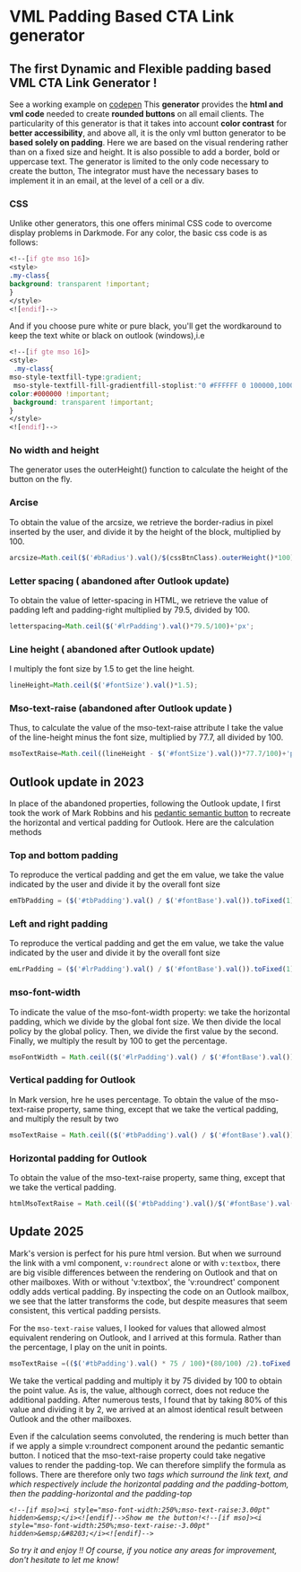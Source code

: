 # VML Padding Based CTA Link generator
## The **first Dynamic and Flexible padding based VML CTA Link Generator** !

See a working example on [codepen](https://codepen.io/matthieuSolente/pen/ExdgdJL)
This **generator** provides the **html and vml code** needed to create **rounded buttons** on all email clients. The particularity of this generator is that it takes into account **color contrast** for **better accessibility**, and above all, it is the only vml button generator to be **based solely on padding**. Here we are based on the visual rendering rather than on a fixed size and height. It is also possible to add a border, bold or uppercase text. The generator is limited to the only code necessary to create the button, The integrator must have the necessary bases to implement it in an email, at the level of a cell or a div.

### CSS
Unlike other generators, this one offers minimal CSS code to overcome display problems in Darkmode. For any color, the basic css code is as follows:

```css
<!--[if gte mso 16]>
<style>
.my-class{
background: transparent !important;
}
</style>
<![endif]--> 
```

And if you choose pure white or pure black, you'll get the wordkaround to keep the text white or black on outlook (windows),i.e

```css 
<!--[if gte mso 16]>
<style>
 .my-class{
mso-style-textfill-type:gradient;
 mso-style-textfill-fill-gradientfill-stoplist:"0 #FFFFFF 0 100000,100000 #FFFFFF 0 100000";
color:#000000 !important;
 background: transparent !important;
}
</style>
<![endif]--> 
```


### No width and height
The generator uses the outerHeight() function to calculate the height of the button on the fly. 

### Arcise
To obtain the value of the arcsize, we retrieve the border-radius in pixel inserted by the user, and divide it by the height of the block, multiplied by 100. 

```javascript
arcsize=Math.ceil($('#bRadius').val()/$(cssBtnClass).outerHeight()*100);
```

### Letter spacing ( abandoned after Outlook update)
To obtain the value of letter-spacing in HTML, we retrieve the value of padding left and padding-right multiplied by 79.5, divided by 100. 

```javascript
letterspacing=Math.ceil($('#lrPadding').val()*79.5/100)+'px';
```

### Line height ( abandoned after Outlook update)
I multiply the font size by 1.5 to get the line height. 

```javascript
lineHeight=Math.ceil($('#fontSize').val()*1.5);
```

### Mso-text-raise (abandoned after Outlook update )
Thus, to calculate the value of the mso-text-raise attribute I take the value of the line-height minus the font size, multiplied by 77.7, all divided by 100.

```javascript
msoTextRaise=Math.ceil((lineHeight - $('#fontSize').val())*77.7/100)+'px';
```

## Outlook update in 2023

In place of the abandoned properties, following the Outlook update, I first took the work of Mark Robbins and his [pedantic semantic button](https://www.goodemailcode.com/email-code/link-button) to recreate the horizontal and vertical padding for Outlook. Here are the calculation methods

### Top and bottom padding

To reproduce the vertical padding and get the em value, we take the value indicated by the user and divide it by the overall font size
```javascript
emTbPadding = ($('#tbPadding').val() / $('#fontBase').val()).toFixed(1)+'em';
```
### Left and right padding   

To reproduce the vertical padding and get the em value, we take the value indicated by the user and divide it by the overall font size
 
```javascript
emLrPadding = ($('#lrPadding').val() / $('#fontBase').val()).toFixed(1)+'em';
```  
### mso-font-width  

To indicate the value of the mso-font-width property: we take the horizontal padding, which we divide by the global font size. We then divide the local policy by the global policy. Then, we divide the first value by the second. Finally, we multiply the result by 100 to get the percentage.

```javascript
msoFontWidth = Math.ceil(($('#lrPadding').val() / $('#fontBase').val()) / ($('#fontSize').val() / $('#fontBase').val())*100)+'%';
```
### Vertical padding for Outlook 

In Mark version, hre he uses percentage. To obtain the value of the mso-text-raise property, same thing, except that we take the vertical padding, and multiply the result by two

```javascript
msoTextRaise = Math.ceil(($('#tbPadding').val() / $('#fontBase').val()) / ($('#fontSize').val() / $('#fontBase').val())*100)*2+'%';
```
### Horizontal padding for Outlook 

To obtain the value of the mso-text-raise property, same thing, except that we take the vertical padding.
```javascript
htmlMsoTextRaise = Math.ceil(($('#tbPadding').val()/$('#fontBase').val()) / ($('#fontSize').val() / $('#fontBase').val())*100)+'%';
```

## Update 2025

Mark's version is perfect for his pure html version. But when we surround the link with a vml component, `v:roundrect` alone or with `v:textbox`, there are big visible differences between the rendering on Outlook and that on other mailboxes. With or without 'v:textbox', the 'v:roundrect' component oddly adds vertical padding. By inspecting the code on an Outlook mailbox, we see that the latter transforms the code, but despite measures that seem consistent, this vertical padding persists.

For the `mso-text-raise` values, I looked for values ​​that allowed almost equivalent rendering on Outlook, and I arrived at this formula. Rather than the percentage, I play on the unit in points.

```javascript
msoTextRaise =(($('#tbPadding').val() * 75 / 100)*(80/100) /2).toFixed(2)+'pt';
```

We take the vertical padding and multiply it by 75 divided by 100 to obtain the point value. As is, the value, although correct, does not reduce the additional padding. After numerous tests, I found that by taking 80% of this value and dividing it by 2, we arrived at an almost identical result between Outlook and the other mailboxes. 

Even if the calculation seems convoluted, the rendering is much better than if we apply a simple v:roundrect component around the pedantic semantic button. I noticed that the mso-text-raise property could take negative values ​​to render the padding-top. We can therefore simplify the formula as follows. There are therefore only two <i> tags which surround the link text, and which respectively include the horizontal padding and the padding-bottom, then the padding-horizontal and the padding-top

```
<!--[if mso]><i style="mso-font-width:250%;mso-text-raise:3.00pt" hidden>&emsp;</i><![endif]-->Show me the button!<!--[if mso]><i style="mso-font-width:250%;mso-text-raise:-3.00pt" hidden>&emsp;&#8203;</i><![endif]-->
```

So try it and enjoy !! Of course, if you notice any areas for improvement, don't hesitate to let me know!

